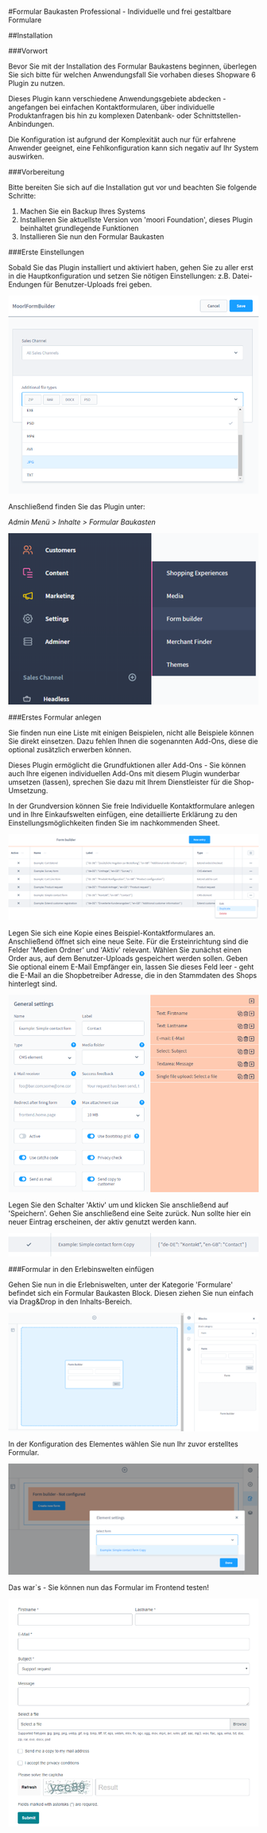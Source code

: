 #Formular Baukasten Professional - Individuelle und frei gestaltbare Formulare

##Installation

###Vorwort

Bevor Sie mit der Installation des Formular Baukastens beginnen,
überlegen Sie sich bitte für welchen Anwendungsfall Sie vorhaben
dieses Shopware 6 Plugin zu nutzen.

Dieses Plugin kann verschiedene Anwendungsgebiete abdecken -
angefangen bei einfachen Kontaktformularen, über individuelle Produktanfragen
bis hin zu komplexen Datenbank- oder Schnittstellen-Anbindungen.

Die Konfiguration ist aufgrund der Komplexität auch nur für erfahrene Anwender geeignet,
eine Fehlkonfiguration kann sich negativ auf Ihr System auswirken.

###Vorbereitung

Bitte bereiten Sie sich auf die Installation gut vor und beachten Sie folgende Schritte:
1. Machen Sie ein Backup Ihres Systems
2. Installieren Sie aktuellste Version von 'moori Foundation', dieses Plugin beinhaltet grundlegende Funktionen
3. Installieren Sie nun den Formular Baukasten

###Erste Einstellungen

Sobald Sie das Plugin installiert und aktiviert haben, gehen Sie zu aller erst in die 
Hauptkonfiguration und setzen Sie nötigen Einstellungen: z.B. Datei-Endungen für 
Benutzer-Uploads frei geben.

![Plugin Konfiguration](images/setup-1.png)

Anschließend finden Sie das Plugin unter:

*Admin Menü > Inhalte > Formular Baukasten*

![Plugin Konfiguration](images/setup-2.png)

###Erstes Formular anlegen

Sie finden nun eine Liste mit einigen Beispielen, nicht alle Beispiele können Sie direkt 
einsetzen. Dazu fehlen Ihnen die sogenannten Add-Ons, diese die optional zusätzlich erwerben können.

Dieses Plugin ermöglicht die Grundfuktionen aller Add-Ons - Sie können auch Ihre eigenen individuellen Add-Ons 
mit diesem Plugin wunderbar umsetzen (lassen), sprechen Sie dazu mit Ihrem Dienstleister für die Shop-Umsetzung.

In der Grundversion können Sie freie Individuelle Kontaktformulare anlegen und in Ihre Einkaufswelten einfügen, 
eine detaillierte Erklärung zu den Einstellungsmöglichkeiten finden Sie im nachkommenden Sheet.

![Plugin Konfiguration](images/setup-3.png)

Legen Sie sich eine Kopie eines Beispiel-Kontaktformulares an. Anschließend öffnet sich eine neue Seite. Für die Ersteinrichtung
sind die Felder 'Medien Ordner' und 'Aktiv' relevant. Wählen Sie zunächst einen Order aus, auf dem Benutzer-Uploads
gespeichert werden sollen. Geben Sie optional einem E-Mail Empfänger ein, lassen Sie dieses Feld leer - geht die E-Mail 
an die Shopbetreiber Adresse, die in den Stammdaten des Shops hinterlegt sind. 

![Plugin Konfiguration](images/setup-4.png)

Legen Sie den Schalter 'Aktiv' um und klicken Sie anschließend auf 'Speichern'. Gehen Sie anschließend eine Seite zurück.
Nun sollte hier ein neuer Eintrag erscheinen, der aktiv genutzt werden kann.

![Plugin Konfiguration](images/setup-5.png)

###Formular in den Erlebinswelten einfügen

Gehen Sie nun in die Erlebniswelten, unter der Kategorie 'Formulare' befindet sich ein Formular Baukasten Block. Diesen
ziehen Sie nun einfach via Drag&Drop in den Inhalts-Bereich.

![Plugin Konfiguration](images/setup-6.png)

In der Konfiguration des Elementes wählen Sie nun Ihr zuvor erstelltes Formular.

![Plugin Konfiguration](images/setup-7.png)

Das war`s - Sie können nun das Formular im Frontend testen!

![Plugin Konfiguration](images/setup-8.png)









